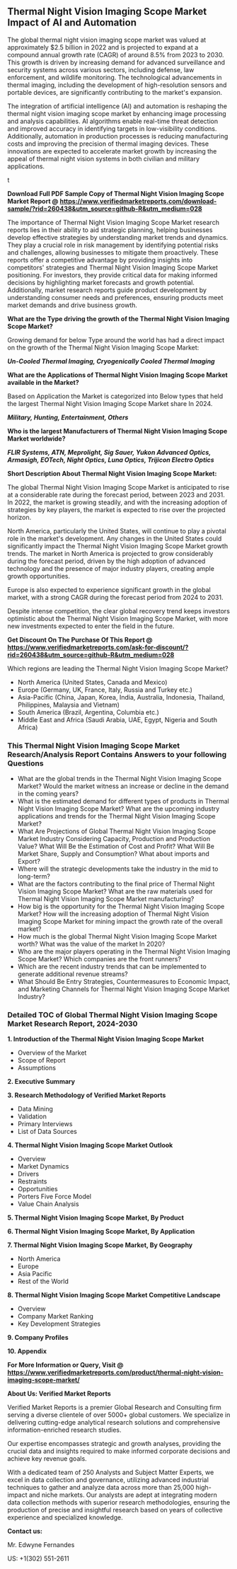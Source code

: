 <h2>Thermal Night Vision Imaging Scope Market Impact of AI and Automation</h2><p>The global thermal night vision imaging scope market was valued at approximately $2.5 billion in 2022 and is projected to expand at a compound annual growth rate (CAGR) of around 8.5% from 2023 to 2030. This growth is driven by increasing demand for advanced surveillance and security systems across various sectors, including defense, law enforcement, and wildlife monitoring. The technological advancements in thermal imaging, including the development of high-resolution sensors and portable devices, are significantly contributing to the market's expansion.</p><p>The integration of artificial intelligence (AI) and automation is reshaping the thermal night vision imaging scope market by enhancing image processing and analysis capabilities. AI algorithms enable real-time threat detection and improved accuracy in identifying targets in low-visibility conditions. Additionally, automation in production processes is reducing manufacturing costs and improving the precision of thermal imaging devices. These innovations are expected to accelerate market growth by increasing the appeal of thermal night vision systems in both civilian and military applications.</p>t</p><p id="" class=""><strong>Download Full PDF Sample Copy of Thermal Night Vision Imaging Scope Market Report @ <a href="https://www.verifiedmarketreports.com/download-sample/?rid=260438&utm_source=github-R&utm_medium=028" target="_blank">https://www.verifiedmarketreports.com/download-sample/?rid=260438&utm_source=github-R&utm_medium=028</a></strong></p><p>The importance of&nbsp;Thermal Night Vision Imaging Scope Market research reports lies in their ability to aid strategic planning, helping businesses develop effective strategies by understanding market trends and dynamics. They play a crucial role in risk management by identifying potential risks and challenges, allowing businesses to mitigate them proactively. These reports offer a competitive advantage by providing insights into competitors' strategies and Thermal Night Vision Imaging Scope Market positioning. For investors, they provide critical data for making informed decisions by highlighting market forecasts and growth potential. Additionally, market research reports guide product development by understanding consumer needs and preferences, ensuring products meet market demands and drive business growth.</p><p><strong>What are the&nbsp;Type driving the growth of the Thermal Night Vision Imaging Scope Market?</strong></p><p id="" class="">Growing demand for below Type around the world has had a direct impact on the growth of the Thermal Night Vision Imaging Scope Market:</p><em><strong>Un-Cooled Thermal Imaging, Cryogenically Cooled Thermal Imaging</strong></em></p><strong>What are the&nbsp;Applications&nbsp;of Thermal Night Vision Imaging Scope Market available in the Market?</strong></p><p id="" class="">Based on Application the Market is categorized into Below types that held the largest Thermal Night Vision Imaging Scope Market share In 2024.</p><em><strong>Military, Hunting, Entertainment, Others</strong></em></p><strong>Who is the largest Manufacturers of Thermal Night Vision Imaging Scope Market worldwide?</strong></p><p><em><strong>FLIR Systems, ATN, Meprolight, Sig Sauer, Yukon Advanced Optics, Armasigh, EOTech, Night Optics, Luna Optics, Trijicon Electro Optics</strong></em></p><p id="" class=""><strong>Short Description About Thermal Night Vision Imaging Scope Market:</strong></p><p>The global Thermal Night Vision Imaging Scope Market is anticipated to rise at a considerable rate during the forecast period, between 2023 and 2031. In 2022, the market is growing steadily, and with the increasing adoption of strategies by key players, the market is expected to rise over the projected horizon.</p><p>North America, particularly the United States, will continue to play a pivotal role in the market's development. Any changes in the United States could significantly impact the Thermal Night Vision Imaging Scope Market growth trends. The market in North America is projected to grow considerably during the forecast period, driven by the high adoption of advanced technology and the presence of major industry players, creating ample growth opportunities.</p><p>Europe is also expected to experience significant growth in the global market, with a strong CAGR during the forecast period from 2024 to 2031.</p><p>Despite intense competition, the clear global recovery trend keeps investors optimistic about the Thermal Night Vision Imaging Scope Market, with more new investments expected to enter the field in the future.</p><p id="" class=""><strong>Get Discount On The Purchase Of This Report @ <a href="https://www.verifiedmarketreports.com/ask-for-discount/?rid=260438&utm_source=github-R&utm_medium=028" target="_blank">https://www.verifiedmarketreports.com/ask-for-discount/?rid=260438&utm_source=github-R&utm_medium=028</a></strong></p>Which regions are leading the Thermal Night Vision Imaging Scope Market?</p><ul><li>North America (United States, Canada and Mexico)</li><li>Europe (Germany, UK, France, Italy, Russia and Turkey etc.)</li><li>Asia-Pacific (China, Japan, Korea, India, Australia, Indonesia, Thailand, Philippines, Malaysia and Vietnam)</li><li>South America (Brazil, Argentina, Columbia etc.)</li><li>Middle East and Africa (Saudi Arabia, UAE, Egypt, Nigeria and South Africa)</li></ul><h3 id="" class="">This Thermal Night Vision Imaging Scope Market Research/Analysis Report Contains Answers to your following Questions</h3><ul><li>What are the global trends in the Thermal Night Vision Imaging Scope Market? Would the market witness an increase or decline in the demand in the coming years?</li><li>What is the estimated demand for different types of products in Thermal Night Vision Imaging Scope Market? What are the upcoming industry applications and trends for the Thermal Night Vision Imaging Scope Market?</li><li>What Are Projections of Global Thermal Night Vision Imaging Scope Market Industry Considering Capacity, Production and Production Value? What Will Be the Estimation of Cost and Profit? What Will Be Market Share, Supply and Consumption? What about imports and Export?</li><li>Where will the strategic developments take the industry in the mid to long-term?</li><li>What are the factors contributing to the final price of Thermal Night Vision Imaging Scope Market? What are the raw materials used for Thermal Night Vision Imaging Scope Market manufacturing?</li><li>How big is the opportunity for the Thermal Night Vision Imaging Scope Market? How will the increasing adoption of Thermal Night Vision Imaging Scope Market for mining impact the growth rate of the overall market?</li><li>How much is the global Thermal Night Vision Imaging Scope Market worth? What was the value of the market In 2020?</li><li>Who are the major players operating in the Thermal Night Vision Imaging Scope Market? Which companies are the front runners?</li><li>Which are the recent industry trends that can be implemented to generate additional revenue streams?</li><li>What Should Be Entry Strategies, Countermeasures to Economic Impact, and Marketing Channels for Thermal Night Vision Imaging Scope Market Industry?</li></ul><h3 id="" class="">Detailed TOC of Global Thermal Night Vision Imaging Scope Market Research Report, 2024-2030</h3><p id="" class=""><strong>1. Introduction of the Thermal Night Vision Imaging Scope Market</strong></p><ul><li>Overview of the Market</li><li>Scope of Report</li><li>Assumptions</li></ul><p id="" class=""><strong>2. Executive Summary</strong></p><p id="" class=""><strong>3. Research Methodology of Verified Market Reports</strong></p><ul><li>Data Mining</li><li>Validation</li><li>Primary Interviews</li><li>List of Data Sources</li></ul><p id="" class=""><strong>4. Thermal Night Vision Imaging Scope Market Outlook</strong></p><ul><li>Overview</li><li>Market Dynamics</li><li>Drivers</li><li>Restraints</li><li>Opportunities</li><li>Porters Five Force Model</li><li>Value Chain Analysis</li></ul><p id="" class=""><strong>5. Thermal Night Vision Imaging Scope Market, By Product</strong></p><p id="" class=""><strong>6. Thermal Night Vision Imaging Scope Market, By Application</strong></p><p id="" class=""><strong>7. Thermal Night Vision Imaging Scope Market, By Geography</strong></p><ul><li>North America</li><li>Europe</li><li>Asia Pacific</li><li>Rest of the World</li></ul><p id="" class=""><strong>8. Thermal Night Vision Imaging Scope Market Competitive Landscape</strong></p><ul><li>Overview</li><li>Company Market Ranking</li><li>Key Development Strategies</li></ul><p id="" class=""><strong>9. Company Profiles</strong></p><p id="" class=""><strong>10. Appendix</strong></p><p id="" class=""><strong>For More Information or Query, Visit @ <a href="https://www.verifiedmarketreports.com/product/thermal-night-vision-imaging-scope-market/" target="_blank">https://www.verifiedmarketreports.com/product/thermal-night-vision-imaging-scope-market/</a></strong></p><p id="" class=""><strong>About Us: Verified Market Reports</strong></p><p id="" class="">Verified Market Reports is a premier Global Research and Consulting firm serving a diverse clientele of over 5000+ global customers. We specialize in delivering cutting-edge analytical research solutions and comprehensive information-enriched research studies.</p><p id="" class="">Our expertise encompasses strategic and growth analyses, providing the crucial data and insights required to make informed corporate decisions and achieve key revenue goals.</p><p id="" class="">With a dedicated team of 250 Analysts and Subject Matter Experts, we excel in data collection and governance, utilizing advanced industrial techniques to gather and analyze data across more than 25,000 high-impact and niche markets. Our analysts are adept at integrating modern data collection methods with superior research methodologies, ensuring the production of precise and insightful research based on years of collective experience and specialized knowledge.</p><p id="" class=""><strong>Contact us:</strong></p><p id="" class="">Mr. Edwyne Fernandes</p><p id="" class="">US: +1(302) 551-2611</p>